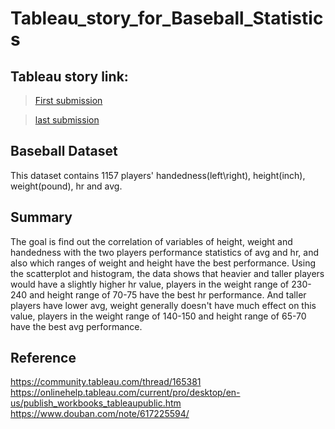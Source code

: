 # Tableau_story_for_Baseball_Statistics
## Tableau story link:
> [First submission](https://public.tableau.com/profile/.20022973#!/vizhome/Baseball_15607923423480/Baseballstatistics)

> [last submission](https://public.tableau.com/profile/.20022973#!/vizhome/Baseball-secondsubmission/Baseballstatistics?publish=yes)

## Baseball Dataset
This dataset contains 1157 players' handedness(left\right), height(inch), weight(pound), hr and avg.

## Summary
The goal is find out the correlation of variables of height, weight and handedness with the two players performance statistics of avg and hr, and also which ranges of weight and height have the best performance. Using the scatterplot and histogram, the data shows that heavier and taller players would have a slightly higher hr value, players in the weight range of 230-240 and height range of 70-75 have the best hr performance. And taller players have lower avg, weight generally doesn't have much effect on this value, players in the weight range of 140-150 and height range of 65-70 have the best avg performance.

## Reference
<https://community.tableau.com/thread/165381>
<https://onlinehelp.tableau.com/current/pro/desktop/en-us/publish_workbooks_tableaupublic.htm>
<https://www.douban.com/note/617225594/>
